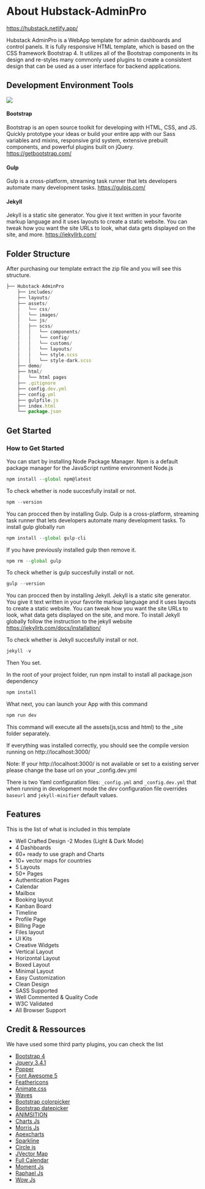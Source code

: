 # About Hubstack-AdminPro 
https://hubstack.netlify.app/

Hubstack AdminPro is a WebApp template for admin dashboards and control panels. It is fully responsive HTML template, which is based on the CSS framework Bootstrap 4. It utilizes all of the Bootstrap components in its design and re-styles many commonly used plugins to create a consistent design that can be used as a user interface for backend applications.

## Development Environment Tools

<p><img src="https://hubstack.netlify.com/assets/images/powered_by.png"></p>


#### Bootstrap

Bootstrap is an open source toolkit for developing with HTML, CSS, and JS. Quickly prototype your ideas or build your entire app with our Sass variables and mixins, responsive grid system, extensive prebuilt components, and powerful plugins built on jQuery. https://getbootstrap.com/

#### Gulp

Gulp is a cross-platform, streaming task runner that lets developers automate many development tasks. https://gulpjs.com/

#### Jekyll

Jekyll is a static site generator. You give it text written in your favorite markup language and it uses layouts to create a static website. You can tweak how you want the site URLs to look, what data gets displayed on the site, and more. https://jekyllrb.com/



## Folder Structure

After purchasing our template extract the zip file and you will see this structure.

```javascript
├── Hubstack-AdminPro 
    ├── includes/
    ├── layouts/
    ├── assets/
    │   └── css/
    │   └── images/
    │   └── js/
    │   ├── scss/
    │   │   └── components/
    │   │   └── config/
    │   │   └── customs/
    │   │   └── layouts/
    │   │   └── style.scss
    │   │   └── style-dark.scss
    ├── demo/
    ├── html/
    │   └── html pages
    ├── .gitignore
    ├── config.dev.yml
    ├── config.yml
    ├── gulpfile.js
    ├── index.html
    └── package.json
```

## Get Started

### How to Get Started

You can start by installing Node Package Manager. Npm is a default package manager for the JavaScript runtime environment Node.js

```javascript
npm install --global npm@latest
```

To check whether is node succesfully install or not.

```javascript
npm --version
```

You can procced then by installing Gulp. Gulp is a cross-platform, streaming task runner that lets developers automate many development tasks. To install gulp globally run


```javascript
npm install --global gulp-cli
```

If you have previously installed gulp then remove it.

```javascript
npm rm --global gulp
```

To check whether is gulp succesfully install or not.

```javascript
gulp --version
```

You can procced then by installing Jekyll. Jekyll is a static site generator. You give it text written in your favorite markup language and it uses layouts to create a static website. You can tweak how you want the site URLs to look, what data gets displayed on the site, and more. To install Jekyll globally follow the instruction to the jekyll website
https://jekyllrb.com/docs/installation/


To check whether is Jekyll succesfully install or not.

```javascript
jekyll -v
```

Then You set.

In the root of your project folder, run npm install to install all package.json dependency

```javascript
npm install
```

What next, you can launch your App with this command


```javascript
npm run dev
```

This command will execute all the assets(js,scss and html) to the _site folder separately.

If everything was installed correctly, you should see the compile version running on http://localhost:3000/

Note: If your http://localhost:3000/ is not available or set to a existing server please change the base url on your _config.dev.yml

There is two Yaml configuration files: `_config.yml` and `_config.dev.yml` that when running in development mode the _dev_ configuration file overrides `baseurl` and `jekyll-minifier` default values.

## Features

This is the list of what is included in this template

- Well Crafted Design
-2 Modes (Light & Dark Mode)
- 4 Dashboards
- 60+ ready to use graph and Charts
- 10+ vector maps for countries
- 5 Layouts
- 50+ Pages
- Authentication Pages
- Calendar
- Mailbox
- Booking layout
- Kanban Board
- Timeline
- Profile Page
- Billing Page
- Files layout
- UI Kits
- Creative Widgets
- Vertical Layout
- Horizontal Layout
- Boxed Layout
- Minimal Layout
- Easy Customization
- Clean Design
- SASS Supported
- Well Commented & Quality Code
- W3C Validated
- All Browser Support

## Credit & Ressources

We have used some third party plugins, you can check the list
- [Bootstrap 4](https://getbootstrap.com/)
- [Jquery 3.4.1](https://jquery.com/)
- [Popper](https://popper.js.org/)
- [Font Awesome 5](https://fontawesome.com/changelog/latest)
- [Feathericons](https://feathericons.com/)
- [Animate.css](https://daneden.github.io/animate.css/)
- [Waves](http://fian.my.id/Waves)
- [Bootstrap colorpicker](https://github.com/itsjavi/bootstrap-colorpicker.git)
- [Bootstrap datepicker](https://bootstrap-datepicker.readthedocs.io/en/latest/)
- [ANIMSITION](https://git.blivesta.com/animsition/")
- [Charts Js](https://www.chartjs.org/)
- [Morris Js](https://morrisjs.github.io/morris.js/index.html)
- [Apexcharts](https://apexcharts.com/)
- [Sparkline](https://omnipotent.net/jquery.sparkline/#s-about)
- [Circle js](https://github.com/lugolabs/circles)
- [JVector Map](https://jvectormap.com/)
- [Full Calendar](https://fullcalendar.io/)
- [Moment Js](https://momentjs.com/)
- [Raphael Js](http://raphaeljs.com/)
- [Wow Js](https://wowjs.uk/docs)
